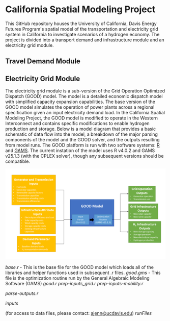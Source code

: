 # California Spatial Modeling Project

This GitHub repository houses the University of California, Davis Energy Futures Program's spatial model of the transportation and electricity grid system in California to investigate scenarios of a hydrogen economy.  The project is divided into a transport demand and infrastructure module and an electricity grid module.

## Travel Demand Module

## Electricity Grid Module
The electricity grid module is a sub-version of the Grid Operation Optimized Dispatch (GOOD) model.  The model is a detailed economic dispatch model with simplified capacity expansion capabilities.  The base version of the GOOD model simulates the operation of power plants across a regional specification given an input electricity demand load.  In the California Spatial Modeling Project, the GOOD model is modified to operate in the Western Interconnect and contains specific modifications to enable hydrogen production and storage.  Below is a model diagram that provides a basic schematic of data flow into the model, a breakdown of the major parsing components of the model and the GOOD solver, and the outputs resulting from model runs.  The GOOD platform is run with two software systems: [R](https://www.r-project.org/) and [GAMS](https://www.gams.com/).  The current instation of the model uses R v4.0.2 and GAMS v25.1.3 (with the CPLEX solver), though any subsequent versions should be compatible.

![Screenshot](./grid_module/good_diagram.png)

*base.r* - This is the base file for the GOOD model which loads all of the libraries and helper functions used in subsequent .r files.
*good.gms* - This file is the optimization routine run by the General Algebraic Modeling Software (GAMS)
*good.r*
*prep-inputs_grid.r*
*prep-inputs-mobility.r*

*parse-outputs.r*


*inputs*

(for access to data files, please contact: ajenn@ucdavis.edu)
*runFiles*
